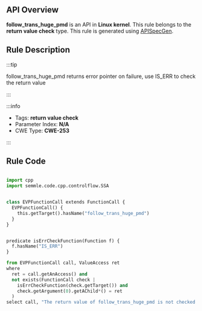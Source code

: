 ---
---


## API Overview
**follow_trans_huge_pmd** is an API in **Linux kernel**. This rule belongs to the **return value check** type. This rule is generated using [APISpecGen](../../tools/APISpecGen).
## Rule Description

:::tip

follow_trans_huge_pmd returns error pointer on failure, use IS_ERR to check the return value

:::

:::info

- Tags: **return value check**
- Parameter Index: **N/A**
- CWE Type: **CWE-253**

:::

## Rule Code
```python

import cpp
import semmle.code.cpp.controlflow.SSA


class EVPFunctionCall extends FunctionCall {
  EVPFunctionCall() {
    this.getTarget().hasName("follow_trans_huge_pmd")
  }
}


predicate isErrCheckFunction(Function f) {
  f.hasName("IS_ERR") 
}

from EVPFunctionCall call, ValueAccess ret
where
  ret = call.getAnAccess() and
  not exists(FunctionCall check |
    isErrCheckFunction(check.getTarget()) and
    check.getArgument(0).getAChild*() = ret
  )
select call, "The return value of follow_trans_huge_pmd is not checked with IS_ERR."
    
```